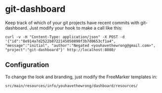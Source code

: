 git-dashboard
=============

Keep track of which of your git projects have recent commits with git-dashboard.  Just modify your hook to make a call like this:

    curl -v -H "Content-Type: application/json" -X POST -d '{"id":"8e914a7d2522b8722145050890f3b7d0653cf1a4", "message":"initial", "author":"Negated <youhavethewrong@gmail.com>", "project":"git-dashboard"}' http://localhost:8080/


Configuration
----
To change the look and branding, just modify the FreeMarker templates in:

    src/main/resources/info/youhavethewrong/dashboard/resources/
